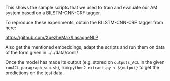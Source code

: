 This shows the sample scripts that we used to train and evaluate our AM system based on a BILSTM-CNN-CRF tagger.

To reproduce these experiments, obtain the BILSTM-CNN-CRF tagger from here:

https://github.com/XuezheMax/LasagneNLP

Also get the mentioned embeddings, adapt the scripts and run them on data of the form given in ../../data/conll/

Once the model has made its output (e.g. stored on `outputs_ACL` in the given `runACL_paragraph_sub.sh`), 
run ``python2 extract.py < ${output}`` to get the predictions on the test data. 
